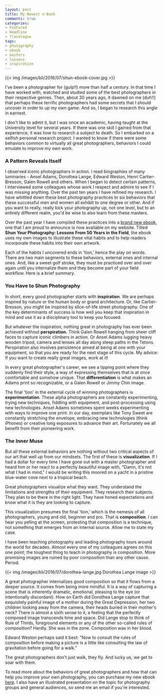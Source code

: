 ```yaml
---
layout: post
title: My Newest e-Book
comments: true
categories:
- Featured
- Headline
- Travelogue
tags:
- photography
- ebook
- masters
- lessons
- inspiration
---
```


{{<  img /images/bli/2016/07/shun-ebook-cover.jpg  >}}

I've been a photographer for (gulp!!) more than half a century. In that time I have worked with, watched and studied some of the best photographers in their respective genres. Then, about 30 years ago, it dawned on me (duh!!) that perhaps these terrific photographers had some secrets that I should uncover in order to up my own game. And so, I began to research this angle in earnest.

<!--more-->

I don't like to admit it, but I was once an academic, having taught at the University level for several years. If there was one skill I gained from that experience, it was how to research a subject to death. So I embarked on a selfish personal research project. I wanted to know if there were some behaviors common to virtually all great photographers, behaviors I could emulate to improve my own work. 

### A Pattern Reveals Itself

I observed iconic photographers in action. I read biographies of many luminaries - Ansel Adams, Dorothea Lange, Edward Weston, Henri Cartier-Bresson, Galen Rowell and others. When I began to detect certain patterns, I interviewed some colleagues whose work I respect and admire to see if I was missing anything. Over the past ten years I have refined my research. I have whittled down these best photography practices to six behaviors that these successful men and women all exhibit to one degree or other. And if you want to really, really kick your photography up, not one level, but to an entirely different realm, you'd be wise to also learn from these masters. 

Over the past year I have compiled these practices into a [brand new ebook](http://shop.lesterpickerphoto.com/page/115), one that I am proud to announce is now available on my website. Titled **Shun Your Photography: Lessons From 50 Years in the Field**, the ebook uses my own images to illustrate these vital habits and to help readers incorporate these habits into their own artwork. 

Each of the habits I uncovered ends in 'tion,' hence the play on words. There are two main segments to these behaviors, external ones and internal ones. And, like a sweet golf stroke, they must be practiced over and over again until you internalize them and they become part of your field workflow. Here is a brief summary. 

### You Have to Shun Photography

In short, every good photographer starts with **inspiration**. We are perhaps inspired by nature or the human body or grand architecture. Or, like Cartier-Bresson, you might be inspired by slice-of-life street photography. One of the key determinants of success is how well you keep that inspiration in mind and use it as a disciplinary tool to keep you focused.  

But whatever the inspiration, nothing great in photography has ever been achieved without **perspiration.** Think Galen Rowell hanging from sheer cliff faces to capture iconic climbers in action. Or Ansel Adams lugging heavy wooden tripod, camera and lenses all day along steep paths in the Tetons. Perspiration also involves persistence aimed at being at one with your equipment, so that you are ready for the next stage of this cycle. My advice: If you want to create really great images, work at it!

In every great photographer's career, we see a tipping point where they suddenly find their style, a way of expressing themselves that is at once comfortable and somehow unique. That **differentiation** is what makes an Adams print so recognizable, or a Galen Rowell or Jimmy Chin image. 

The final 'tion' in the external cycle of winning photographers is **experimentation**. These alpha photographers are constantly experimenting, trying new techniques, fiddling with equipment, and post-processing using new technologies. Ansel Adams sometimes spent weeks experimenting with ways to improve one print. In our day, exemplars like Tony Sweet are constantly stretching the envelope, embracing new technologies (think iPhones) or creative long exposures to advance their art. Fortunately we all benefit from their pioneering work. 

### The Inner Muse

But all these external behaviors are nothing without two critical aspects of our art that well up from our mindsets. The first of these is **visualization**. If I had a dollar for every time I have gone out with a master photographer and heard him or her react to a perfectly beautiful image with, "Damn, it's not what I had in mind," I would be writing this moored on a yacht in a pristine blue-water cove next to a tropical beach. 

Great photographers visualize what they want. They understand the limitations and strengths of their equipment. They research their subjects. They plan to be there in the right light. They have honed expectations and know what it is they are looking to capture. 

This visualization presumes the final 'tion,' which is the nemesis of all photographers, young and old, beginner and pro. That is **composition**. I can hear you yelling at the screen, protesting that composition is a technique, not something that emerges from an internal source. Allow me to state my case. 

I have been teaching photography and leading photography tours around the world for decades. Almost every one of my colleagues agrees on this one point; the toughest thing to teach in photography is composition. More promising images are ruined by poor composition than any other cause. Period. 

{{<  img /images/bli/2016/07/dorothea-lange.jpg Dorothea Lange image  >}}

A great photographer internalizes good composition so that it flows from a deeper source. It comes from being more mindful. It is a way of capturing a scene that is inherently dramatic, emotional, pleasing to the eye (or intentionally discordant). How on Earth did Dorothea Lange capture that exquisitely painful image of a mother during the Great Depression, her two children looking away from the camera, their heads buried in their mother's neck? There is almost a sixth sense to it, a feeling that the perfectly composed image transcends time and space. Did Lange stop to think of Rule of Thirds, foreground elements or any of the other so-called rules of composition? Hardly. She was in the zone. Composition was in her blood. 

Edward Weston perhaps said it best: "Now to consult the rules of composition before making a picture is a little like consulting the law of gravitation before going for a walk.” 

The great photographers don't just walk, they fly. And lucky us, we get to soar with them. 

To read more about the behaviors of great photographers and how that can help you improve your own photography, you can purchase my new ebook [here](http://shop.lesterpickerphoto.com/page/115). I also have an illustrated presentation on the topic for photography groups and general audiences, so send me an email if you're interested. 
